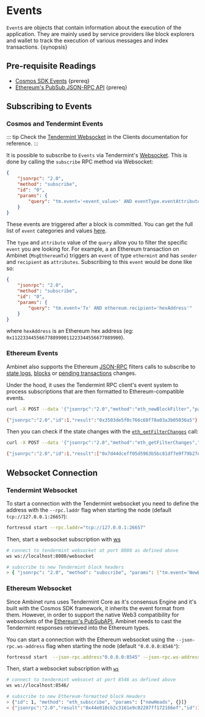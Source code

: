 <!--
order: 5
-->

# Events

`Event`s are objects that contain information about the execution of the application. They are
mainly used by service providers like block explorers and wallet to track the execution of various
messages and index transactions. {synopsis}

## Pre-requisite Readings

- [Cosmos SDK Events](https://docs.cosmos.network/main/core/events.html) {prereq}
- [Ethereum's PubSub JSON-RPC API](https://geth.ethereum.org/docs/rpc/pubsub) {prereq}

## Subscribing to Events

### Cosmos and Tendermint Events

::: tip
Check the [Tendermint Websocket](./../clients.md#tendermint-websocket) in the Clients documentation for reference.
:::

It is possible to subscribe to `Events` via Tendermint's [Websocket](https://docs.tendermint.com/v0.34/tendermint-core/subscription.html).
This is done by calling the `subscribe` RPC method via Websocket:

```json
{
    "jsonrpc": "2.0",
    "method": "subscribe",
    "id": "0",
    "params": {
        "query": "tm.event='<event_value>' AND eventType.eventAttribute='<attribute_value>'"
    }
}
```

These events are triggered after a block is committed. You can get the full list of `event` categories and values [here](./../clients.md#list-of-tendermint-events).

The `type` and `attribute` value of the `query` allow you to filter the specific `event` you are
looking for. For example, a an Ethereum transaction on Ambinet (`MsgEthereumTx`) triggers an `event` of type `ethermint` and
has `sender` and `recipient` as `attributes`. Subscribing to this `event` would be done like so:

```json
{
    "jsonrpc": "2.0",
    "method": "subscribe",
    "id": "0",
    "params": {
        "query": "tm.event='Tx' AND ethereum.recipient='hexAddress'"
    }
}
```

where `hexAddress` is an Ethereum hex address (eg: `0x1122334455667788990011223344556677889900`).

### Ethereum Events

Ambinet also supports the Ethereum [JSON-RPC](./server.md) filters calls to
subscribe to [state logs](https://eth.wiki/json-rpc/API#eth_newfilter),
[blocks](https://eth.wiki/json-rpc/API#eth_newblockfilter) or [pending transactions](https://eth.wiki/json-rpc/API#eth_newpendingtransactionfilter) changes.

Under the hood, it uses the Tendermint RPC client's event system to process subscriptions that are
then formatted to Ethereum-compatible events.

```bash
curl -X POST --data '{"jsonrpc":"2.0","method":"eth_newBlockFilter","params":[],"id":1}' -H "Content-Type: application/json" http://localhost:8545

{"jsonrpc":"2.0","id":1,"result":"0x3503de5f0c766c68f78a03a3b05036a5"}
```

Then you can check if the state changes with the [`eth_getFilterChanges`](https://eth.wiki/json-rpc/API#eth_getfilterchanges) call:

```bash
curl -X POST --data '{"jsonrpc":"2.0","method":"eth_getFilterChanges","params":["0x3503de5f0c766c68f78a03a3b05036a5"],"id":1}' -H "Content-Type: application/json" http://localhost:8545

{"jsonrpc":"2.0","id":1,"result":["0x7d44dceff05d5963b5bc81df7e9f79b27e777b0a03a6feca09f3447b99c6fa71","0x3961e4050c27ce0145d375255b3cb829a5b4e795ac475c05a219b3733723d376","0xd7a497f95167d63e6feca70f344d9f6e843d097b62729b8f43bdcd5febf142ab","0x55d80a4ba6ef54f2a8c0b99589d017b810ed13a1fda6a111e1b87725bc8ceb0e","0x9e8b92c17280dd05f2562af6eea3285181c562ebf41fc758527d4c30364bcbc4","0x7353a4b9d6b35c9eafeccaf9722dd293c46ae2ffd4093b2367165c3620a0c7c9","0x026d91bda61c8789c59632c349b38fd7e7557e6b598b94879654a644cfa75f30","0x73e3245d4ddc3bba48fa67633f9993c6e11728a36401fa1206437f8be94ef1d3"]}
```

## Websocket Connection

### Tendermint Websocket

To start a connection with the Tendermint websocket you need to define the address with the `--rpc.laddr`
flag when starting the node (default `tcp://127.0.0.1:26657`):

```bash
fortressd start --rpc.laddr="tcp://127.0.0.1:26657"
```

Then, start a websocket subscription with [ws](https://github.com/hashrocket/ws)

```bash
# connect to tendermint websocket at port 8080 as defined above
ws ws://localhost:8080/websocket

# subscribe to new Tendermint block headers
> { "jsonrpc": "2.0", "method": "subscribe", "params": ["tm.event='NewBlockHeader'"], "id": 1 }
```

### Ethereum Websocket

Since Ambinet runs uses Tendermint Core as it's consensus Engine and it's built with the Cosmos
SDK framework, it inherits the event format from them. However, in order to support the native Web3
compatibility for websockets of the [Ethereum's PubSubAPI](https://geth.ethereum.org/docs/rpc/pubsub), Ambinet needs to cast the Tendermint
responses retrieved into the Ethereum types.

You can start a connection with the Ethereum websocket using the `--json-rpc.ws-address` flag when starting
the node (default `"0.0.0.0:8546"`):

```bash
fortressd start  --json-rpc.address"0.0.0.0:8545" --json-rpc.ws-address="0.0.0.0:8546" --evm.rpc.api="eth,web3,net,txpool,debug" --json-rpc.enable
```

Then, start a websocket subscription with [`ws`](https://github.com/hashrocket/ws)

```bash
# connect to tendermint websocet at port 8546 as defined above
ws ws://localhost:8546/

# subscribe to new Ethereum-formatted block Headers
> {"id": 1, "method": "eth_subscribe", "params": ["newHeads", {}]}
< {"jsonrpc":"2.0","result":"0x44e010cb2c3161e9c02207ff172166ef","id":1}
```
